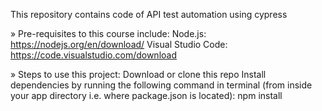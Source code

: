 This repository contains code of API test automation using cypress

» Pre-requisites to this course include:
Node.js: https://nodejs.org/en/download/
Visual Studio Code: https://code.visualstudio.com/download

» Steps to use this project:
Download or clone this repo
Install dependencies by running the following command in terminal (from inside your app directory i.e. where package.json is located): npm install
